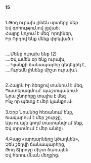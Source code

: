 **15**

\
1.Թող ուրախ լինեն սրտերը մեր\
 Եվ գոհությունով լցված։\
 Հայրը կոչում է մեզ՝ որդիներ,\
 Իր Որդով ենք մենք փրկված։\

\
 ....Մենք ուրախ ենք (2)\
 ....Եվ ամեն օր ենք ուրախ,\
 ....Կյանքի ճանապարհը գեղեցիկ է,\
 ....Ուրեմն լինենք միշտ ուրախ։\

\
2.Հայրն Իր ձեռքով տանում է մեզ,\
 Պատերազմում՝ պաշտպանում։\
 Նրա շնորհքը տալիս է մեզ\
 Ինչ որ պետք է մեր կյանքում։\
\
3.Երբ Նրանից հեռանում ենք,\
 Խավարում է մեր շուրջը,\
 Այս ու այն կողմ տատանվում ենք,\
 Եվ տրտմում է մեր անձը։\
\
4.Բայց «արդարները կծաղկեն»,\
 Չեն շեղվի ճանապարհից,\
 Թող Տիրոջը միշտ ծառայեն\
 Եվ հեռու մնան մեղքից։
